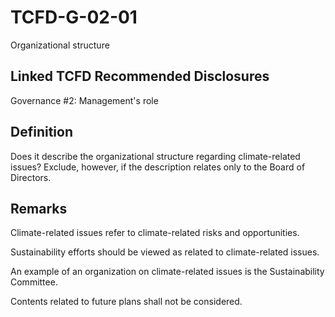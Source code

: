 # TCFD-G-02-01

Organizational structure

## Linked TCFD Recommended Disclosures

Governance #2: Management's role

## Definition

Does it describe the organizational structure regarding climate-related issues? Exclude, however, if the description relates only to the Board of Directors.

## Remarks

Climate-related issues refer to climate-related risks and opportunities.

Sustainability efforts should be viewed as related to climate-related issues.

An example of an organization on climate-related issues is the Sustainability Committee.

Contents related to future plans shall not be considered.
